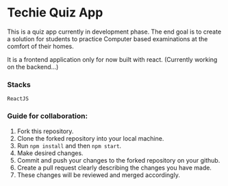 # Techie Quiz App

This is a quiz app currently in development phase. The end goal is to create a solution for students to practice Computer based examinations at the comfort of their homes. 

It is a frontend application only for now built with react.
(Currently working on the backend...)

### Stacks
`ReactJS` 

### Guide for collaboration:
1. Fork this repository.
2. Clone the forked repository into your local machine.
3. Run `npm install` and then `npm start`.
4. Make desired changes.
5. Commit and push your changes to the forked repository on your github.
6. Create a pull request clearly describing the changes you have made.
7. These changes will be reviewed and merged accordingly.

